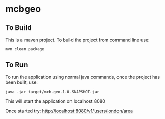 # mcbgeo

## To Build

This is a maven project. To build the project from command line use:

```
mvn clean package
```

## To Run

To run the application using normal java commands, once the project has been built, use:

```
java -jar target/mcb-geo-1.0-SNAPSHOT.jar
```

This will start the application on localhost:8080

Once started try:
[http://localhost:8080/v1/users/london/area](http://localhost:8080/v1/users/london/area)
